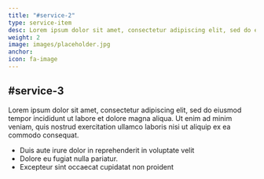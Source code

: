 ```yaml
---
title: "#service-2"
type: service-item
desc: Lorem ipsum dolor sit amet, consectetur adipiscing elit, sed do eiusmod tempor incididunt.
weight: 2
image: images/placeholder.jpg
anchor:
icon: fa-image
---
```

## #service-3

Lorem ipsum dolor sit amet, consectetur adipiscing elit, sed do eiusmod tempor incididunt ut labore et dolore magna aliqua. Ut enim ad minim veniam, quis nostrud exercitation ullamco laboris nisi ut aliquip ex ea commodo consequat. 

* Duis aute irure dolor in reprehenderit in voluptate velit 
* Dolore eu fugiat nulla pariatur. 
* Excepteur sint occaecat cupidatat non proident
